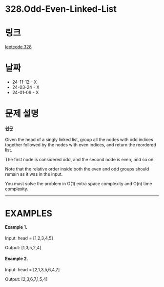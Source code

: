 # 328.Odd-Even-Linked-List

# 링크

[leetcode.328](https://leetcode.com/problems/odd-even-linked-list/description/?envType=study-plan-v2&envId=leetcode-75)

# 날짜

- 24-11-12 - X
- 24-03-24 - X
- 24-01-09 - X

# 문제 설명

#### 원문

Given the head of a singly linked list, group all the nodes with odd indices together followed by the nodes with even indices, and return the reordered list.

The first node is considered odd, and the second node is even, and so on.

Note that the relative order inside both the even and odd groups should remain as it was in the input.

You must solve the problem in O(1) extra space complexity and O(n) time complexity.

---

# EXAMPLES

#### Example 1.

Input: head = [1,2,3,4,5]

Output: [1,3,5,2,4]

#### Example 2.

Input: head = [2,1,3,5,6,4,7]

Output: [2,3,6,7,1,5,4]
